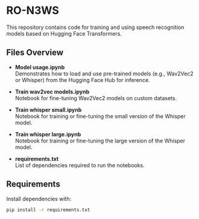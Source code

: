 # RO-N3WS

This repository contains code for training and using speech recognition models based on Hugging Face Transformers.

## Files Overview

- **Model usage.ipynb**  
  Demonstrates how to load and use pre-trained models (e.g., Wav2Vec2 or Whisper) from the Hugging Face Hub for inference.

- **Train wav2vec models.ipynb**  
  Notebook for fine-tuning Wav2Vec2 models on custom datasets.

- **Train whisper small.ipynb**  
  Notebook for training or fine-tuning the small version of the Whisper model.

- **Train whisper large.ipynb**  
  Notebook for training or fine-tuning the large version of the Whisper model.

- **requirements.txt**  
  List of dependencies required to run the notebooks.

## Requirements

Install dependencies with:

```bash
pip install -r requirements.txt
